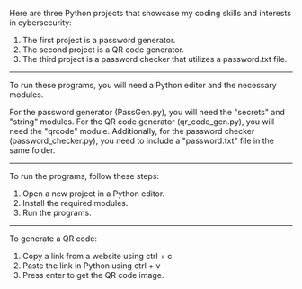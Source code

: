 Here are three Python projects that showcase my coding skills and interests in cybersecurity:

1. The first project is a password generator.
2. The second project is a QR code generator.
3. The third project is a password checker that utilizes a password.txt file.
-----------------------------------------
To run these programs, you will need a Python editor and the necessary modules.

For the password generator (PassGen.py), you will need the "secrets" and "string" modules.
For the QR code generator (qr_code_gen.py), you will need the "qrcode" module.
Additionally, for the password checker (password_checker.py), you need to include a "password.txt" file in the same folder.

------------------------------------------
To run the programs, follow these steps:                           
1. Open a new project in a Python editor.
2. Install the required modules.
3. Run the programs.
-----------------------------------------
To generate a QR code:
1. Copy a link from a website using ctrl + c
2. Paste the link in Python using ctrl + v
3. Press enter to get the QR code image.
